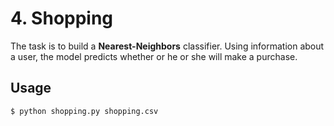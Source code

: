 # 4. Shopping

The task is to build a **Nearest-Neighbors** classifier. Using information about a user, the model predicts whether or he or she will make a purchase. 

## Usage

`$ python shopping.py shopping.csv`
